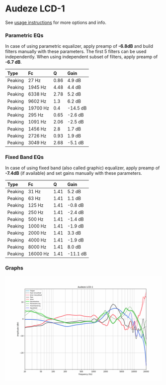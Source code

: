 # Audeze LCD-1
See [usage instructions](https://github.com/jaakkopasanen/AutoEq#usage) for more options and info.

### Parametric EQs
In case of using parametric equalizer, apply preamp of **-6.8dB** and build filters manually
with these parameters. The first 5 filters can be used independently.
When using independent subset of filters, apply preamp of **-6.7 dB**.

| Type    | Fc       |    Q | Gain     |
|:--------|:---------|:-----|:---------|
| Peaking | 27 Hz    | 0.86 | 4.9 dB   |
| Peaking | 1945 Hz  | 4.48 | 4.4 dB   |
| Peaking | 6338 Hz  | 2.78 | 5.2 dB   |
| Peaking | 9602 Hz  | 1.3  | 6.2 dB   |
| Peaking | 19700 Hz | 0.4  | -14.5 dB |
| Peaking | 295 Hz   | 0.65 | -2.6 dB  |
| Peaking | 1091 Hz  | 2.06 | -2.5 dB  |
| Peaking | 1456 Hz  | 2.8  | 1.7 dB   |
| Peaking | 2726 Hz  | 0.93 | 1.9 dB   |
| Peaking | 3049 Hz  | 2.68 | -5.1 dB  |

### Fixed Band EQs
In case of using fixed band (also called graphic) equalizer, apply preamp of **-7.4dB**
(if available) and set gains manually with these parameters.

| Type    | Fc       |    Q | Gain     |
|:--------|:---------|:-----|:---------|
| Peaking | 31 Hz    | 1.41 | 5.2 dB   |
| Peaking | 63 Hz    | 1.41 | 1.1 dB   |
| Peaking | 125 Hz   | 1.41 | -0.8 dB  |
| Peaking | 250 Hz   | 1.41 | -2.4 dB  |
| Peaking | 500 Hz   | 1.41 | -1.4 dB  |
| Peaking | 1000 Hz  | 1.41 | -1.9 dB  |
| Peaking | 2000 Hz  | 1.41 | 3.3 dB   |
| Peaking | 4000 Hz  | 1.41 | -1.9 dB  |
| Peaking | 8000 Hz  | 1.41 | 8.0 dB   |
| Peaking | 16000 Hz | 1.41 | -11.1 dB |

### Graphs
![](./Audeze%20LCD-1.png)
